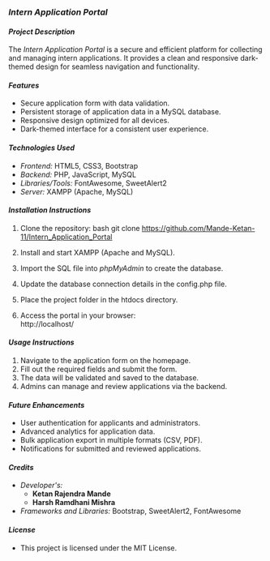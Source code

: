 ### *Intern Application Portal*

#### *Project Description*
The *Intern Application Portal* is a secure and efficient platform for collecting and managing intern applications. It provides a clean and responsive dark-themed design for seamless navigation and functionality.

#### *Features*
- Secure application form with data validation.  
- Persistent storage of application data in a MySQL database.  
- Responsive design optimized for all devices.  
- Dark-themed interface for a consistent user experience.  

#### *Technologies Used*
- *Frontend:* HTML5, CSS3, Bootstrap  
- *Backend:* PHP, JavaScript, MySQL  
- *Libraries/Tools:* FontAwesome, SweetAlert2  
- *Server:* XAMPP (Apache, MySQL)

#### *Installation Instructions*
1. Clone the repository:
   bash
   git clone https://github.com/Mande-Ketan-11/Intern_Application_Portal
   
2. Install and start XAMPP (Apache and MySQL).  
3. Import the SQL file into *phpMyAdmin* to create the database.  
4. Update the database connection details in the config.php file.  
5. Place the project folder in the htdocs directory.  
6. Access the portal in your browser:  
   http://localhost/<project-folder>  

#### *Usage Instructions*
1. Navigate to the application form on the homepage.  
2. Fill out the required fields and submit the form.  
3. The data will be validated and saved to the database.  
4. Admins can manage and review applications via the backend.

#### *Future Enhancements*
- User authentication for applicants and administrators.  
- Advanced analytics for application data.  
- Bulk application export in multiple formats (CSV, PDF).  
- Notifications for submitted and reviewed applications.  

#### *Credits*
- *Developer's:*
  - **Ketan Rajendra Mande**
  - **Harsh Ramdhani Mishra**
- *Frameworks and Libraries:* Bootstrap, SweetAlert2, FontAwesome

#### *License*
- This project is licensed under the MIT License.
